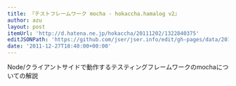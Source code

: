 ```yaml
---
title: 『テストフレームワーク mocha - hokaccha.hamalog v2』
author: azu
layout: post
itemUrl: 'http://d.hatena.ne.jp/hokaccha/20111202/1322840375'
editJSONPath: 'https://github.com/jser/jser.info/edit/gh-pages/data/2011/12/index.json'
date: '2011-12-27T18:40:00+00:00'
---
```

Node/クライアントサイドで動作するテスティングフレームワークのmochaについての解説
